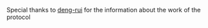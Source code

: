Special thanks to [deng-rui](https://github.com/deng-rui) for the information about the work of the protocol
